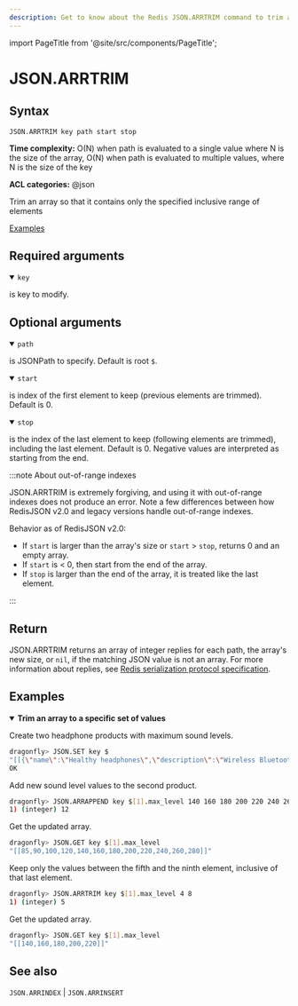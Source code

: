 ```yaml
---
description: Get to know about the Redis JSON.ARRTRIM command to trim an array to a specified range.
---
```

import PageTitle from '@site/src/components/PageTitle';

# JSON.ARRTRIM

<PageTitle title="Redis JSON.ARRTRIM Command (Documentation) | Dragonfly" />

## Syntax

    JSON.ARRTRIM key path start stop

**Time complexity:** O(N) when path is evaluated to a single value where N is the size of the array, O(N) when path is evaluated to multiple values, where N is the size of the key

**ACL categories:** @json

Trim an array so that it contains only the specified inclusive range of elements

[Examples](#examples)

## Required arguments

<details open><summary><code>key</code></summary> 

is key to modify.
</details>

## Optional arguments

<details open><summary><code>path</code></summary> 

is JSONPath to specify. Default is root `$`.
</details>

<details open><summary><code>start</code></summary> 

is index of the first element to keep (previous elements are trimmed). Default is 0. 
</details>

<details open><summary><code>stop</code></summary> 

is the index of the last element to keep (following elements are trimmed), including the last element. Default is 0. Negative values are interpreted as starting from the end.
</details>

:::note About out-of-range indexes


JSON.ARRTRIM is extremely forgiving, and using it with out-of-range indexes does not produce an error. Note a few differences between how RedisJSON v2.0 and legacy versions handle out-of-range indexes.

Behavior as of RedisJSON v2.0:

* If `start` is larger than the array's size or `start` > `stop`, returns 0 and an empty array. 
* If `start` is < 0, then start from the end of the array.
* If `stop` is larger than the end of the array, it is treated like the last element.

:::

## Return

JSON.ARRTRIM returns an array of integer replies for each path, the array's new size, or `nil`, if the matching JSON value is not an array.
For more information about replies, see [Redis serialization protocol specification](https://redis.io/docs/latest/develop/reference/protocol-spec). 

## Examples

<details open>
<summary><b>Trim an array to a specific set of values</b></summary>

Create two headphone products with maximum sound levels.

``` bash
dragonfly> JSON.SET key $
"[[{\"name\":\"Healthy headphones\",\"description\":\"Wireless Bluetooth headphones with noise-cancelling technology\",\"connection\":{\"wireless\":true,\"type\":\"Bluetooth\"},\"price\":99.98,\"stock\":25,\"colors\":[\"black\",\"silver\"],\"max_level\":[60,70,80]},{\"name\":\"Noisy headphones\",\"description\":\"Wireless Bluetooth headphones with noise-cancelling technology\",\"connection\":{\"wireless\":true,\"type\":\"Bluetooth\"},\"price\":99.98,\"stock\":25,\"colors\":[\"black\",\"silver\"],\"max_level\":[85,90,100,120]}]]"
OK
```

Add new sound level values to the second product.

``` bash
dragonfly> JSON.ARRAPPEND key $[1].max_level 140 160 180 200 220 240 260 280
1) (integer) 12
```

Get the updated array.

``` bash
dragonfly> JSON.GET key $[1].max_level
"[[85,90,100,120,140,160,180,200,220,240,260,280]]"
```

Keep only the values between the fifth and the ninth element, inclusive of that last element.

``` bash
dragonfly> JSON.ARRTRIM key $[1].max_level 4 8
1) (integer) 5
```

Get the updated array.

``` bash
dragonfly> JSON.GET key $[1].max_level
"[[140,160,180,200,220]]"
```
</details>

## See also

`JSON.ARRINDEX` | `JSON.ARRINSERT`
